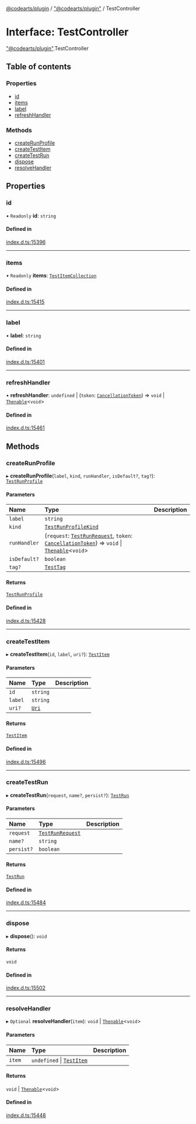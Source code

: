[@codearts/plugin](../README.md) / ["@codearts/plugin"](../modules/_codearts_plugin_.md) / TestController

# Interface: TestController

["@codearts/plugin"](../modules/_codearts_plugin_.md).TestController

## Table of contents

### Properties

- [id](codearts_plugin_.TestController.md#id)
- [items](codearts_plugin_.TestController.md#items)
- [label](codearts_plugin_.TestController.md#label)
- [refreshHandler](codearts_plugin_.TestController.md#refreshhandler)

### Methods

- [createRunProfile](codearts_plugin_.TestController.md#createrunprofile)
- [createTestItem](codearts_plugin_.TestController.md#createtestitem)
- [createTestRun](codearts_plugin_.TestController.md#createtestrun)
- [dispose](codearts_plugin_.TestController.md#dispose)
- [resolveHandler](codearts_plugin_.TestController.md#resolvehandler)

## Properties

### id

• `Readonly` **id**: `string`

#### Defined in

[index.d.ts:15396](https://github.com/huaweicloud/cloudide-plugin-api/blob/d4de966/index.d.ts#L15396)

___

### items

• `Readonly` **items**: [`TestItemCollection`](codearts_plugin_.TestItemCollection.md)

#### Defined in

[index.d.ts:15415](https://github.com/huaweicloud/cloudide-plugin-api/blob/d4de966/index.d.ts#L15415)

___

### label

• **label**: `string`

#### Defined in

[index.d.ts:15401](https://github.com/huaweicloud/cloudide-plugin-api/blob/d4de966/index.d.ts#L15401)

___

### refreshHandler

• **refreshHandler**: `undefined` \| (`token`: [`CancellationToken`](codearts_plugin_.CancellationToken.md)) => `void` \| [`Thenable`](Thenable.md)<`void`\>

#### Defined in

[index.d.ts:15461](https://github.com/huaweicloud/cloudide-plugin-api/blob/d4de966/index.d.ts#L15461)

## Methods

### createRunProfile

▸ **createRunProfile**(`label`, `kind`, `runHandler`, `isDefault?`, `tag?`): [`TestRunProfile`](codearts_plugin_.TestRunProfile.md)

#### Parameters

| Name | Type | Description |
| :------ | :------ | :------ |
| `label` | `string` |  |
| `kind` | [`TestRunProfileKind`](../enums/codearts_plugin_.TestRunProfileKind.md) |  |
| `runHandler` | (`request`: [`TestRunRequest`](../classes/codearts_plugin_.TestRunRequest.md), `token`: [`CancellationToken`](codearts_plugin_.CancellationToken.md)) => `void` \| [`Thenable`](Thenable.md)<`void`\> |  |
| `isDefault?` | `boolean` |  |
| `tag?` | [`TestTag`](../classes/codearts_plugin_.TestTag.md) |  |

#### Returns

[`TestRunProfile`](codearts_plugin_.TestRunProfile.md)

#### Defined in

[index.d.ts:15428](https://github.com/huaweicloud/cloudide-plugin-api/blob/d4de966/index.d.ts#L15428)

___

### createTestItem

▸ **createTestItem**(`id`, `label`, `uri?`): [`TestItem`](codearts_plugin_.TestItem.md)

#### Parameters

| Name | Type | Description |
| :------ | :------ | :------ |
| `id` | `string` |  |
| `label` | `string` |  |
| `uri?` | [`Uri`](../classes/codearts_plugin_.Uri.md) |  |

#### Returns

[`TestItem`](codearts_plugin_.TestItem.md)

#### Defined in

[index.d.ts:15496](https://github.com/huaweicloud/cloudide-plugin-api/blob/d4de966/index.d.ts#L15496)

___

### createTestRun

▸ **createTestRun**(`request`, `name?`, `persist?`): [`TestRun`](codearts_plugin_.TestRun.md)

#### Parameters

| Name | Type | Description |
| :------ | :------ | :------ |
| `request` | [`TestRunRequest`](../classes/codearts_plugin_.TestRunRequest.md) |  |
| `name?` | `string` |  |
| `persist?` | `boolean` |  |

#### Returns

[`TestRun`](codearts_plugin_.TestRun.md)

#### Defined in

[index.d.ts:15484](https://github.com/huaweicloud/cloudide-plugin-api/blob/d4de966/index.d.ts#L15484)

___

### dispose

▸ **dispose**(): `void`

#### Returns

`void`

#### Defined in

[index.d.ts:15502](https://github.com/huaweicloud/cloudide-plugin-api/blob/d4de966/index.d.ts#L15502)

___

### resolveHandler

▸ `Optional` **resolveHandler**(`item`): `void` \| [`Thenable`](Thenable.md)<`void`\>

#### Parameters

| Name | Type | Description |
| :------ | :------ | :------ |
| `item` | `undefined` \| [`TestItem`](codearts_plugin_.TestItem.md) |  |

#### Returns

`void` \| [`Thenable`](Thenable.md)<`void`\>

#### Defined in

[index.d.ts:15448](https://github.com/huaweicloud/cloudide-plugin-api/blob/d4de966/index.d.ts#L15448)

